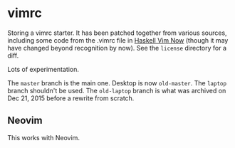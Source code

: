 vimrc
=====

Storing a vimrc starter. It has been patched together from various sources, including some code from the .vimrc file in [Haskell Vim Now](https://github.com/begriffs/haskell-vim-now) (though it may have changed beyond recognition by now). See the `license` directory for a diff.

Lots of experimentation.

The `master` branch is the main one. Desktop is now `old-master`. The `laptop` branch shouldn't be used. The `old-laptop` branch is what was archived on Dec 21, 2015 before a rewrite from scratch.

## Neovim

This works with Neovim.
